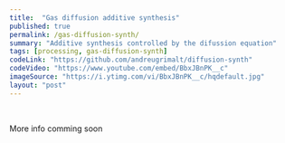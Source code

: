 ```yaml
---
title:  "Gas diffusion additive synthesis"
published: true
permalink: /gas-diffusion-synth/
summary: "Additive synthesis controlled by the difussion equation"
tags: [processing, gas-diffusion-synth]
codeLink: "https://github.com/andreugrimalt/diffusion-synth"
codeVideo: "https://www.youtube.com/embed/BbxJBnPK__c"
imageSource: "https://i.ytimg.com/vi/BbxJBnPK__c/hqdefault.jpg"
layout: "post"
---
```


<br/>
<p>More info comming soon</p>
